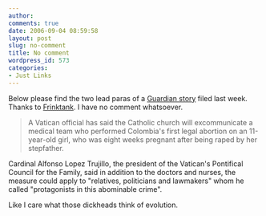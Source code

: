 ```yaml
---
author:
comments: true
date: 2006-09-04 08:59:58
layout: post
slug: no-comment
title: No comment
wordpress_id: 573
categories:
- Just Links
---
```


Below please find the two lead paras of a [Guardian story](http://www.guardian.co.uk/colombia/story/0,,1861532,00.html) filed last week. Thanks to [Frinktank](http://www.frinktank.com/). I have no comment whatsoever.


> A Vatican official has said the Catholic church will excommunicate a medical team who performed Colombia's first legal abortion on an 11-year-old girl, who was eight weeks pregnant after being raped by her stepfather.

Cardinal Alfonso Lopez Trujillo, the president of the Vatican's Pontifical Council for the Family, said in addition to the doctors and nurses, the measure could apply to "relatives, politicians and lawmakers" whom he called "protagonists in this abominable crime".

Like I care what those dickheads think of evolution.

